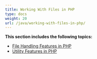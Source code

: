 ```yaml
---
title: Working With Files in PHP
type: docs
weight: 20
url: /java/working-with-files-in-php/
---
```


**This section includes the following topics:**

- [File Handling Features in PHP](/cells/java/file-handling-features-in-php/)
- [Utility Features in PHP](/cells/java/utility-features-in-php/)
